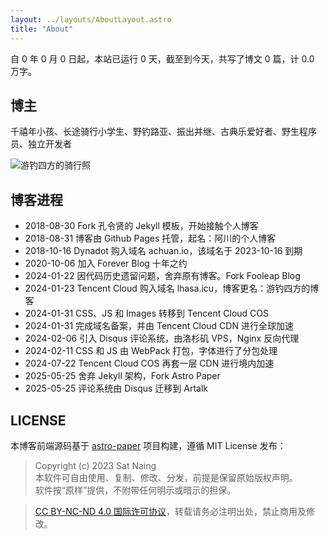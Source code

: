 ```yaml
---
layout: ../layouts/AboutLayout.astro
title: "About"
---
```


自 <span id="start-year" class="font-bold text-accent">0</span> 年 <span id="start-month" class="font-bold text-accent">0</span> 月 <span id="start-day" class="font-bold text-accent">0</span> 日起，本站已运行 <span id="running-days" class="font-bold text-accent">0</span> 天，截至到今天，共写了博文 <span id="total-posts" class="font-bold text-accent">0</span> 篇，计 <span id="total-words" class="font-bold text-accent">0.0</span> 万字。

## 博主

千禧年小孩、长途骑行小学生、野钓路亚、振出并继、古典乐爱好者、野生程序员、独立开发者

![游钓四方的骑行照](https://cos.lhasa.icu/StylePictures/my-photo.jpg_736 "游钓四方的骑行照")

## 博客进程

- 2018-08-30 Fork 孔令贤的 Jekyll 模板，开始接触个人博客
- 2018-08-31 博客由 Github Pages 托管，起名：阿川的个人博客
- 2018-10-16 Dynadot 购入域名 achuan.io，该域名于 2023-10-16 到期
- 2020-10-06 加入 Forever Blog 十年之约
- 2024-01-22 因代码历史遗留问题，舍弃原有博客。Fork Fooleap Blog
- 2024-01-23 Tencent Cloud 购入域名 lhasa.icu，博客更名：游钓四方的博客
- 2024-01-31 CSS、JS 和 Images 转移到 Tencent Cloud COS
- 2024-01-31 完成域名备案，并由 Tencent Cloud CDN 进行全球加速
- 2024-02-06 引入 Disqus 评论系统，由洛杉矶 VPS，Nginx 反向代理
- 2024-02-11 CSS 和 JS 由 WebPack 打包，字体进行了分包处理
- 2024-07-22 Tencent Cloud COS 再套一层 CDN 进行境内加速
- 2025-05-25 舍弃 Jekyll 架构，Fork Astro Paper
- 2025-05-25 评论系统由 Disqus 迁移到 Artalk

## LICENSE

本博客前端源码基于 <a href="https://github.com/satnaing/astro-paper" target="_blank" rel="noopener noreferrer">astro-paper</a> 项目构建，遵循 MIT License 发布：

> Copyright (c) 2023 Sat Naing  
> 本软件可自由使用、复制、修改、分发，前提是保留原始版权声明。  
> 软件按“原样”提供，不附带任何明示或暗示的担保。

> <a href="https://creativecommons.org/licenses/by-nc-nd/4.0/deed.zh-hans" target="_blank" rel="noopener noreferrer">CC BY-NC-ND 4.0 国际许可协议</a>，转载请务必注明出处，禁止商用及修改。